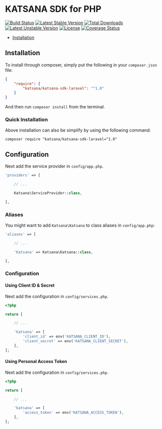 KATSANA SDK for PHP
==============

[![Build Status](https://travis-ci.org/katsana/katsana-sdk-laravel.svg?branch=master)](https://travis-ci.org/katsana/katsana-sdk-laravel)
[![Latest Stable Version](https://poser.pugx.org/katsana/katsana-sdk-laravel/v/stable)](https://packagist.org/packages/katsana/katsana-sdk-laravel)
[![Total Downloads](https://poser.pugx.org/katsana/katsana-sdk-laravel/downloads)](https://packagist.org/packages/katsana/katsana-sdk-laravel)
[![Latest Unstable Version](https://poser.pugx.org/katsana/katsana-sdk-laravel/v/unstable)](https://packagist.org/packages/katsana/katsana-sdk-laravel)
[![License](https://poser.pugx.org/katsana/katsana-sdk-laravel/license)](https://packagist.org/packages/katsana/katsana-sdk-laravel)
[![Coverage Status](https://coveralls.io/repos/github/katsana/katsana-sdk-laravel/badge.svg?branch=master)](https://coveralls.io/github/katsana/katsana-sdk-laravel?branch=master)

* [Installation](#installation)

## Installation

To install through composer, simply put the following in your `composer.json` file:

```json
{
    "require": {
        "katsana/katsana-sdk-laravel": "^1.0"
    }
}
```

And then run `composer install` from the terminal.

### Quick Installation

Above installation can also be simplify by using the following command:

    composer require "katsana/katsana-sdk-laravel=^1.0"

## Configuration

Next add the service provider in `config/app.php`.

```php
'providers' => [

    // ...

    Katsana\ServiceProvider::class,

],
```

### Aliases

You might want to add `Katsana\Katsana` to class aliases in `config/app.php`:

```php
'aliases' => [

    // ...

    'Katsana' => Katsana\Katsana::class,

],
```

### Configuration

#### Using Client ID & Secret

Next add the configuration in `config/services.php`.

```php
<?php 

return [

    // ...

    'katsana' => [
        'client_id' => env('KATSANA_CLIENT_ID'),
        'client_secret' => env('KATSANA_CLIENT_SECRET'),
    ],
];
```

#### Using Personal Access Token

Next add the configuration in `config/services.php`.

```php
<?php 

return [

    // ...

    'katsana' => [
        'access_token' => env('KATSANA_ACCESS_TOKEN'),
    ],
];
```
